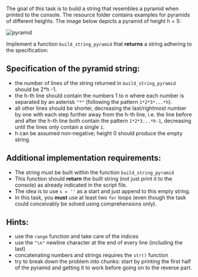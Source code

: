 The goal of this task is to build a string that resembles a pyramid when printed to the console.
The resource folder contains examples for pyramids of different heights.
The image below depicts a pyramid of height h = 5:

![pyramid](resource/height-5-pyramid.png "Pyramid")

Implement a function `build_string_pyramid` that **returns** a string adhering to the specification:

## Specification of the pyramid string:
- the number of lines of the string returned in `build_string_pyramid` should be 2*h -1.
- the h-th line should contain the numbers 1 to n where each number is separated by an asterisk `"*"` (following the pattern `1*2*3*...*h`).
- all other lines should be shorter, decreasing the last/rightmost number by one with each step further away from the h-th line, 
i.e. the line before and after the h-th line both contain the pattern `1*2*3...*h-1`, decreasing until the lines only contain a single `1`.
- h can be assumed non-negative; height 0 should produce the empty string.

## Additional implementation requirements:
- The string must be built within the function `build_string_pyramid`
- This function should **return** the built string (not just print it to the console) as already indicated in the script file.
- The idea is to use `s = ''` as a start and just append to this empty string.
- In this task, you **must** use at least two `for` loops (even though the task could conceivably be solved using comprehensions only).

## Hints:
- use the `range` function and take care of the indices
- use the `"\n"` newline character at the end of every line (including the last)
- concatenating numbers and strings requires the `str()` function
- try to break down the problem into chunks: start by printing the first half of the pyramid and getting it to work before going on to the reverse part.




